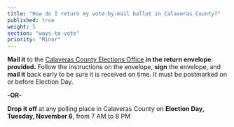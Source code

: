 ```yaml
---
title: "How do I return my vote-by-mail ballot in Calaveras County?"
published: true
weight: 5
section: "ways-to-vote"
priority: "Minor"
---
```


**Mail it** to the [Calaveras County Elections Office](#section-election-office-contact) **in the return envelope provided.** Follow the instructions on the envelope, **sign** the envelope, and **mail it** back early to be sure it is received on time. It must be postmarked on or before Election Day.    

**-OR-**  
	
**Drop it off** at any polling place in Calaveras County on **Election Day, Tuesday, November 6**, from 7 AM to 8 PM  